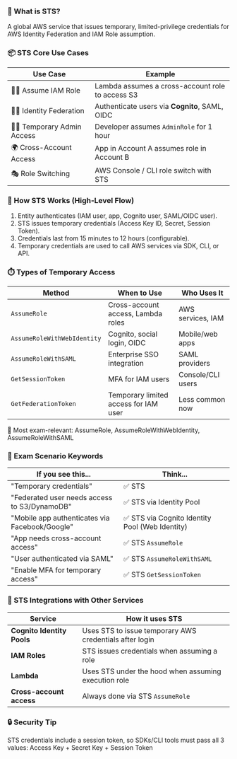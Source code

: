 ### 🧩 What is STS?
A global AWS service that issues temporary, limited-privilege credentials for AWS Identity Federation and IAM Role assumption.

### 📦 STS Core Use Cases
| Use Case                     | Example                                          |
| ---------------------------- | ------------------------------------------------ |
| 🧑‍💻 Assume IAM Role        | Lambda assumes a cross-account role to access S3 |
| 🧑‍🚀 Identity Federation    | Authenticate users via **Cognito**, SAML, OIDC   |
| 🧑‍🔧 Temporary Admin Access | Developer assumes `AdminRole` for 1 hour         |
| 🌍 Cross-Account Access      | App in Account A assumes role in Account B       |
| 🎭 Role Switching            | AWS Console / CLI role switch with STS           |

### 🔐 How STS Works (High-Level Flow)
1. Entity authenticates (IAM user, app, Cognito user, SAML/OIDC user).
2. STS issues temporary credentials (Access Key ID, Secret, Session Token).
3. Credentials last from 15 minutes to 12 hours (configurable).
4. Temporary credentials are used to call AWS services via SDK, CLI, or API.

### ⏱️ Types of Temporary Access
| Method                      | When to Use                           | Who Uses It       |
| --------------------------- | ------------------------------------- | ----------------- |
| `AssumeRole`                | Cross-account access, Lambda roles    | AWS services, IAM |
| `AssumeRoleWithWebIdentity` | Cognito, social login, OIDC           | Mobile/web apps   |
| `AssumeRoleWithSAML`        | Enterprise SSO integration            | SAML providers    |
| `GetSessionToken`           | MFA for IAM users                     | Console/CLI users |
| `GetFederationToken`        | Temporary limited access for IAM user | Less common now   |

🧠 Most exam-relevant: AssumeRole, AssumeRoleWithWebIdentity, AssumeRoleWithSAML

### 🧪 Exam Scenario Keywords
| If you see this...                             | Think...                                       |
| ---------------------------------------------- | ---------------------------------------------- |
| "Temporary credentials"                        | ✅ STS                                          |
| "Federated user needs access to S3/DynamoDB"   | ✅ STS via Identity Pool                        |
| "Mobile app authenticates via Facebook/Google" | ✅ STS via Cognito Identity Pool (Web Identity) |
| "App needs cross-account access"               | ✅ STS `AssumeRole`                             |
| "User authenticated via SAML"                  | ✅ STS `AssumeRoleWithSAML`                     |
| "Enable MFA for temporary access"              | ✅ STS `GetSessionToken`                        |

### 🔗 STS Integrations with Other Services
| Service                    | How it uses STS                                         |
| -------------------------- | ------------------------------------------------------- |
| **Cognito Identity Pools** | Uses STS to issue temporary AWS credentials after login |
| **IAM Roles**              | STS issues credentials when assuming a role             |
| **Lambda**                 | Uses STS under the hood when assuming execution role    |
| **Cross-account access**   | Always done via STS `AssumeRole`                        |

### 🔒 Security Tip
STS credentials include a session token, so SDKs/CLI tools must pass all 3 values:
Access Key + Secret Key + Session Token


